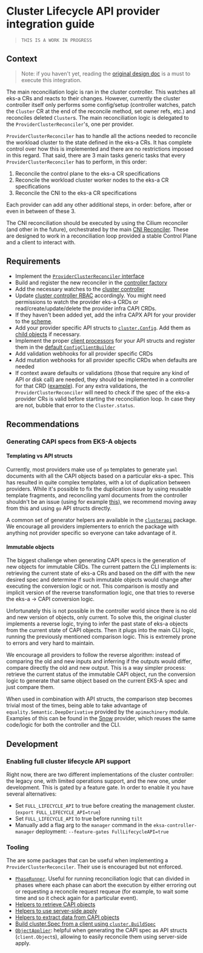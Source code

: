 # Cluster Lifecycle API provider integration guide

> `THIS IS A WORK IN PROGRESS`

## Context
> Note: if you haven't yet, reading the [original design doc](https://github.com/aws/eks-anywhere/blob/main/designs/full-cluster-lifecycle-api.md) is a must to execute this integration.

The main reconciliation logic is ran in the cluster controller. This watches all eks-a CRs and reacts to their changes. However, currently the cluster controller itself only performs some config/setup (controller watches, patch the `Cluster` CR at the end of the reconcile method, set owner refs, etc.) and reconciles deleted `Cluster`s. The main reconciliation logic is delegated to the `ProviderClusterReconciler`'s, one per provider.

`ProviderClusterReconciler` has to handle all the actions needed to reconcile the workload cluster to the state defined in the eks-a CRs. It has complete control over how this is implemented and there are no restrictions imposed in this regard. That said, there are 3 main tasks generic tasks that every `ProviderClusterReconciler` has to perform, in this order:
1. Reconcile the control plane to the eks-a CR specifications
1. Reconcile the workload cluster worker nodes to the eks-a CR specifications
1. Reconcile the CNI to the eks-a CR specifications

Each provider can add any other additional steps, in order: before, after or even in between of these 3.

The CNI reconciliation should be executed by using the Cilium reconciler (and other in the future), orchestrated by the main [CNI Reconciler](https://github.com/aws/eks-anywhere/blob/main/pkg/networking/reconciler/reconciler.go). These are designed to work in a reconciliation loop provided a stable Control Plane and a client to interact with.

## Requirements

* Implement the [`ProviderClusterReconciler` interface](https://github.com/aws/eks-anywhere/blob/main/pkg/controller/clusters/registry.go#L12)
* Build and register the new reconciler in the [controller factory](https://github.com/aws/eks-anywhere/blob/main/controllers/factory.go#L170)
* Add the necessary watches to the [cluster controller](https://github.com/aws/eks-anywhere/blob/main/controllers/cluster_controller.go#L54)
* Update [cluster controller RBAC](https://github.com/aws/eks-anywhere/blob/main/controllers/cluster_controller.go#L94) accordingly. You might need permissions to watch the provider eks-a CRDs or read/create/update/delete the provider infra CAPI CRDs.
* If they haven't been added yet, add the infra CAPX API for your provider to the [scheme](https://github.com/aws/eks-anywhere/blob/main/manager/main.go#L45).
* Add your provider specific API structs to [`cluster.Config`](https://github.com/aws/eks-anywhere/blob/main/pkg/cluster/config.go#L10). Add them as [child objects](https://github.com/aws/eks-anywhere/blob/main/pkg/cluster/config.go#L88) if necessary.
* Implement the proper [client processors](https://github.com/aws/eks-anywhere/blob/main/pkg/cluster/client_builder.go#L18) for your API structs and register them in the [default `ConfigClientBuilder`](https://github.com/aws/eks-anywhere/blob/main/pkg/cluster/config.go#L10)
* Add validation webhooks for all provider specific CRDs
* Add mutation webhooks for all provider specific CRDs when defaults are needed
* If context aware defaults or validations (those that require any kind of API or disk call) are needed, they should be implemented in a controller for that CRD ([example](https://github.com/aws/eks-anywhere/blob/main/controllers/snow_machineconfig_controller.go)). For any extra validations, the `ProviderClusterReconciler` will need to check if the spec of the eks-a provider CRs is valid before starting the reconciliation loop. In case they are not, bubble that error to the `Cluster.status`.

## Recommendations

### Generating CAPI specs from EKS-A objects

#### Templating vs API structs

Currently, most providers make use of `go` templates to generate `yaml` documents with all the CAPI objects based on a particular eks-a spec. This has resulted in quite complex templates, with a lot of duplication between providers. While it's possible to fix the duplication issue by using reusable template fragments, and reconciling yaml documents from the controller shouldn't be an issue (using for example [this](https://github.com/aws/eks-anywhere/blob/main/pkg/controller/serverside/reconcile.go#L14)), we recommend moving away from this and using `go` API structs directly.

A common set of generator helpers are available in the [`clusterapi`](https://github.com/aws/eks-anywhere/blob/main/pkg/clusterapi/apibuilder.go) package. We encourage all providers implementers to enrich the package with anything not provider specific so everyone can take advantage of it.

#### Immutable objects

The biggest challenge when generating CAPI specs is the generation of new objects for immutable CRDs. The current pattern the CLI implements is: retrieving the current state of eks-a CRs and based on the diff with the new desired spec and determine if such immutable objects would change after executing the conversion logic or not. This comparison is mostly and implicit version of the reverse transformation logic, one that tries to reverse the eks-a -> CAPI conversion logic.

Unfortunately this is not possible in the controller world since there is no old and new version of objects, only current. To solve this, the original cluster implements a reverse logic, trying to infer the past state of eks-a objects from the current state of CAPI objects. Then it plugs into the main CLI logic, running the previously mentioned comparison logic. This is extremely prone to errors and very hard to maintain.

We encourage all providers to follow the reverse algorithm: instead of comparing the old and new inputs and inferring if the outputs would differ, compare directly the old and new output. This is a way simpler process: retrieve the current status of the immutable CAPI object, run the conversion logic to generate that same object based on the current EKS-A spec and just compare them.

When used in combination with API structs, the comparison step becomes trivial most of the times, being able to take advantage of `equality.Semantic.DeepDerivative` provided by the `apimachinery` module. Examples of this can be found in the [Snow](https://github.com/aws/eks-anywhere/blob/main/pkg/providers/snow/objects.go) provider, which reuses the same code/logic for both the controller and the CLI.


## Development

### Enabling full cluster lifecycle API support

Right now, there are two different implementations of the cluster controller: the legacy one, with limited operations support, and the new one, under development. This is gated by a feature gate. In order to enable it you have several alternatives:
* Set `FULL_LIFECYCLE_API` to true before creating the management cluster. (`export FULL_LIFECYCLE_API=true`)
* Set `FULL_LIFECYCLE_API` to true before running `tilt`
* Manually add a flag arg to the `manager` command in the `eksa-controller-manager` deployment: `--feature-gates FullLifecycleAPI=true`

### Tooling

The are some packages that can be useful when implementing a `ProviderClusterReconciler`. Their use is encouraged but not enforced.

* [`PhaseRunner`](https://github.com/aws/eks-anywhere/blob/main/pkg/controller/runner.go). Useful for running reconciliation logic that can divided in phases where each phase can abort the execution by either erroring out or requesting a reconcile request requeue (for example, to wait some time and so it check again for a particular event).
* [Helpers to retrieve CAPI objects](https://github.com/aws/eks-anywhere/blob/main/pkg/controller/clusterapi.go)
* [Helpers to use server-side apply](https://github.com/aws/eks-anywhere/tree/main/pkg/controller/serverside)
* [Helpers to extract data from CAPI objects](https://github.com/aws/eks-anywhere/blob/main/pkg/controller/clusters/clusterapi.go)
* [Build cluster.Spec from a client using `cluster.BuildSpec`](https://github.com/aws/eks-anywhere/blob/main/pkg/cluster/fetch.go#L159)
* [`ObjectApplier`](https://github.com/aws/eks-anywhere/blob/main/pkg/controller/serverside/applier.go#L16): helpful when generating the CAPI spec as API structs (`client.Object`s), allowing to easily reconcile them using server-side apply.
